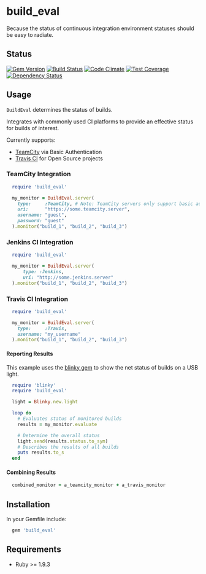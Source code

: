 # build_eval #

Because the status of continuous integration environment statuses should be easy to radiate.

## Status ##

[![Gem Version](https://badge.fury.io/rb/build_eval.svg)](http://badge.fury.io/rb/build_eval)
[![Build Status](https://travis-ci.org/MYOB-Technology/build_eval.png)](https://travis-ci.org/MYOB-Technology/build_eval)
[![Code Climate](https://codeclimate.com/github/MYOB-Technology/build_eval/badges/gpa.svg)](https://codeclimate.com/github/MYOB-Technology/build_eval)
[![Test Coverage](https://codeclimate.com/github/MYOB-Technology/build_eval/badges/coverage.svg)](https://codeclimate.com/github/MYOB-Technology/build_eval/coverage)
[![Dependency Status](https://gemnasium.com/MYOB-Technology/build_eval.png)](https://gemnasium.com/MYOB-Technology/build_eval)

## Usage ##

```BuildEval``` determines the status of builds.

Integrates with commonly used CI platforms to provide an effective status for builds of interest.

Currently supports:

* [TeamCity](https://www.jetbrains.com/teamcity/) via Basic Authentication
* [Travis CI](https://travis-ci.org/) for Open Source projects

### TeamCity Integration ###

```ruby
  require 'build_eval'

  my_monitor = BuildEval.server(
    type:     :TeamCity, # Note: TeamCity servers only support basic authentication
    uri:      "https://some.teamcity.server",
    username: "guest",
    password: "guest"
  ).monitor("build_1", "build_2", "build_3")
```

### Jenkins CI Integration ###
```ruby
  require 'build_eval'

  my_monitor = BuildEval.server(
      type: :Jenkins,
      uri: "http://some.jenkins.server"
  ).monitor("build_1", "build_2", "build_3")
```

### Travis CI Integration ###

```ruby
  require 'build_eval'

  my_monitor = BuildEval.server(
    type:     :Travis,
    username: "my_username"
  ).monitor("build_1", "build_2", "build_3")
```

#### Reporting Results ####

This example uses the [blinky gem](https://github.com/perryn/blinky) to show the net status of builds on a USB light.

```ruby
  require 'blinky'
  require 'build_eval'

  light = Blinky.new.light

  loop do
    # Evaluates status of monitored builds
    results = my_monitor.evaluate

    # Determine the overall status
    light.send(results.status.to_sym)
    # Describes the results of all builds
    puts results.to_s 
  end
```

#### Combining Results ####

```ruby
  combined_monitor = a_teamcity_monitor + a_travis_monitor
```

## Installation ##

In your Gemfile include:

```ruby
  gem 'build_eval'
```

## Requirements ##

* Ruby >= 1.9.3
